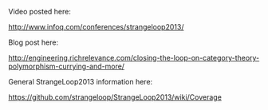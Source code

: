 Video posted here:

http://www.infoq.com/conferences/strangeloop2013/

Blog post here:

http://engineering.richrelevance.com/closing-the-loop-on-category-theory-polymorphism-currying-and-more/

General StrangeLoop2013 information here:

https://github.com/strangeloop/StrangeLoop2013/wiki/Coverage
